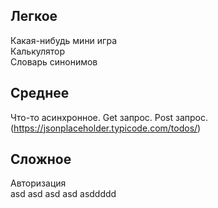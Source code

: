 
## Легкое
Какая-нибудь мини игра  
Калькулятор  
Словарь синонимов

## Среднее
Что-то асинхронное. Get запрос. Post запрос. (https://jsonplaceholder.typicode.com/todos/)


## Сложное  
Авторизация  
asd  asd  asd  asd
asddddd  
